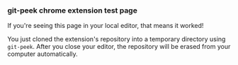 ### git-peek chrome extension test page

If you're seeing this page in your local editor, that means it worked!

You just cloned the extension's repository into a temporary directory using `git-peek`. After you close your editor, the repository will be erased from your computer automatically.
